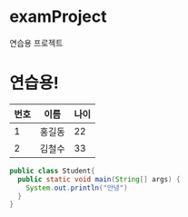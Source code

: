 # examProject
연습용 프로젝트

# 연습용!
|번호|이름|나이|
|---|---|---|
|1|홍길동|22|
|2|김철수|33|
```java
public class Student{
  public static void main(String[] args) {
    System.out.println("안녕")
  }
}
```
